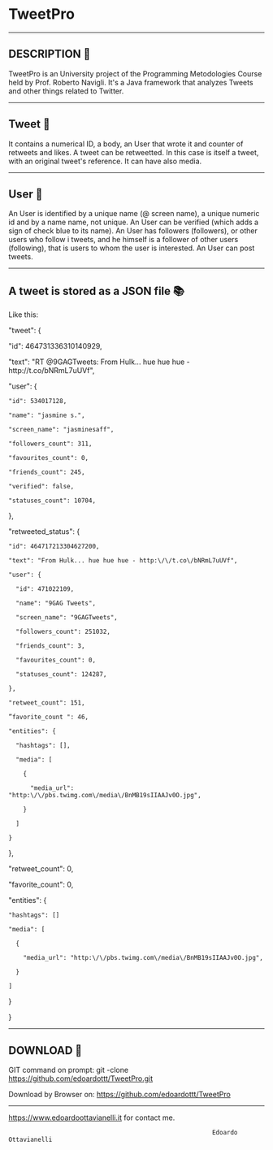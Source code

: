 # TweetPro
---------------------
DESCRIPTION :mega:
---------------------
TweetPro is an University project of the Programming Metodologies Course held by Prof. Roberto Navigli.
It's a Java framework that analyzes Tweets and other things related to Twitter.

-------------------
Tweet :baby_chick:
-------------------

It contains a numerical ID, a body, an User that wrote it and counter of retweets and likes.
A tweet can be retweetted. In this case is itself a tweet, with an original tweet's reference.
It can have also media.

--------------------
User :boy:
--------------------

An User is identified by a unique name (@ screen name), a unique numeric id and by
a name name, not unique. An User can be verified (which adds a sign of
check blue to its name). An User has followers (followers), or other users who follow i
tweets, and he himself is a follower of other users (following), that is users to whom the user is
interested. An User can post tweets.

------------------------
A tweet is stored as a JSON file :books:
------------------------

Like this:

"tweet": {

  "id": 464731336310140929,

  "text": "RT @9GAGTweets: From Hulk... hue hue hue - http:\/\/t.co\/bNRmL7uUVf",

  "user": {

    "id": 534017128,

    "name": "jasmine s.",

    "screen_name": "jasminesaff",

    "followers_count": 311,

    "favourites_count": 0,

    "friends_count": 245,

    "verified": false,

    "statuses_count": 10704,

  },

  "retweeted_status": {

    "id": 464717213304627200,

    "text": "From Hulk... hue hue hue - http:\/\/t.co\/bNRmL7uUVf",

    "user": {

      "id": 471022109,

      "name": "9GAG Tweets",

      "screen_name": "9GAGTweets",

      "followers_count": 251032,

      "friends_count": 3,

      "favourites_count": 0,

      "statuses_count": 124287,

    },

    "retweet_count": 151,

    ”favorite_count ": 46,

    "entities": {

      "hashtags": [],

      "media": [

        {

          "media_url": "http:\/\/pbs.twimg.com\/media\/BnMB19sIIAAJv0O.jpg",

        }

      ]

    }

  },

  "retweet_count": 0,

  "favorite_count": 0,

  "entities": {

    "hashtags": []

    "media": [

      {

        "media_url": "http:\/\/pbs.twimg.com\/media\/BnMB19sIIAAJv0O.jpg",

      }

    ]

  }

}

--------------------------
DOWNLOAD :satellite:
--------------------------

GIT command on prompt: git -clone https://github.com/edoardottt/TweetPro.git

Download by Browser on: https://github.com/edoardottt/TweetPro

--------------------------
 
 https://www.edoardoottavianelli.it for contact me.
        
            
                    
                                                            Edoardo Ottavianelli
 
